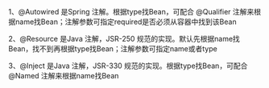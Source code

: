 1、@Autowired 是Spring 注解。根据type找Bean，可配合 @Qualifier 注解来根据name找Bean；注解参数可指定required是否必须从容器中找到该Bean

2、@Resource 是Java 注解，JSR-250 规范的实现。默认先根据name找Bean，找不到再根据type找Bean；注解参数可指定name或者type

3、@Inject 是Java 注解，JSR-330 规范的实现。根据type找Bean，可配合 @Named 注解来根据name找Bean